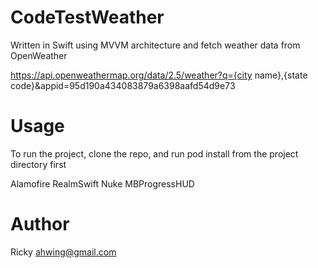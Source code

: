 # CodeTestWeather
Written in Swift using MVVM architecture and fetch weather data from OpenWeather

https://api.openweathermap.org/data/2.5/weather?q={city name},{state code}&appid=95d190a434083879a6398aafd54d9e73

# Usage
To run the project, clone the repo, and run pod install from the project directory first

Alamofire
RealmSwift
Nuke
MBProgressHUD


# Author
Ricky ahwing@gmail.com
